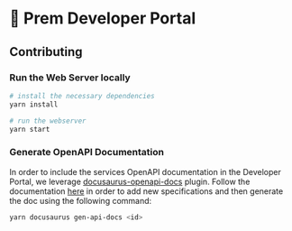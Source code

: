 # 🤖 Prem Developer Portal

## Contributing

### Run the Web Server locally

```bash
# install the necessary dependencies
yarn install 

# run the webserver
yarn start
```

### Generate OpenAPI Documentation

In order to include the services OpenAPI documentation in the Developer Portal, we leverage [docusaurus-openapi-docs](https://github.com/PaloAltoNetworks/docusaurus-openapi-docs) plugin. Follow the documentation [here](https://github.com/PaloAltoNetworks/docusaurus-openapi-docs#configuring-docusaurusconfigjs-plugin-and-theme-usage) in order to add new specifications and then generate the doc using the following command:

```bash
yarn docusaurus gen-api-docs <id>
```